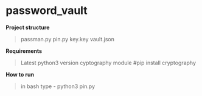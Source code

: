 # password_vault
**Project structure**
>passman.py 
>pin.py
>key.key
>vault.json

**Requirements**
>Latest python3 version
>cyptography module #pip install cryptography

**How to run**
>in bash type - python3 pin.py
